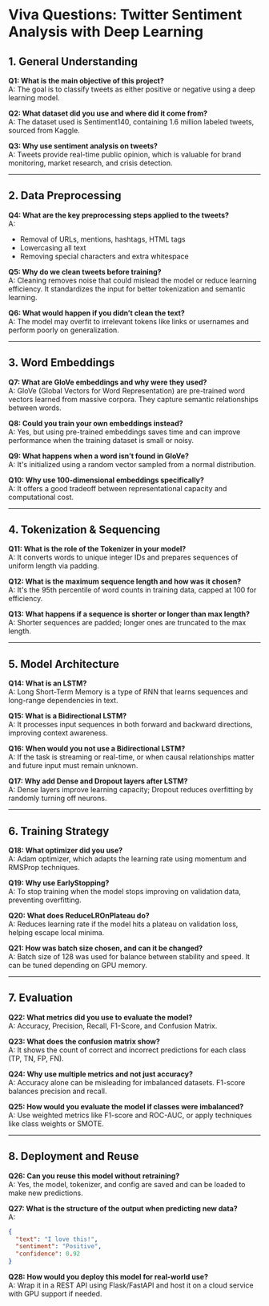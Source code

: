 
# Viva Questions: Twitter Sentiment Analysis with Deep Learning

## 1. General Understanding

**Q1: What is the main objective of this project?**  
A: The goal is to classify tweets as either positive or negative using a deep learning model.

**Q2: What dataset did you use and where did it come from?**  
A: The dataset used is Sentiment140, containing 1.6 million labeled tweets, sourced from Kaggle.

**Q3: Why use sentiment analysis on tweets?**  
A: Tweets provide real-time public opinion, which is valuable for brand monitoring, market research, and crisis detection.

---

## 2. Data Preprocessing

**Q4: What are the key preprocessing steps applied to the tweets?**  
A:
- Removal of URLs, mentions, hashtags, HTML tags  
- Lowercasing all text  
- Removing special characters and extra whitespace

**Q5: Why do we clean tweets before training?**  
A: Cleaning removes noise that could mislead the model or reduce learning efficiency. It standardizes the input for better tokenization and semantic learning.

**Q6: What would happen if you didn’t clean the text?**  
A: The model may overfit to irrelevant tokens like links or usernames and perform poorly on generalization.

---

## 3. Word Embeddings

**Q7: What are GloVe embeddings and why were they used?**  
A: GloVe (Global Vectors for Word Representation) are pre-trained word vectors learned from massive corpora. They capture semantic relationships between words.

**Q8: Could you train your own embeddings instead?**  
A: Yes, but using pre-trained embeddings saves time and can improve performance when the training dataset is small or noisy.

**Q9: What happens when a word isn’t found in GloVe?**  
A: It's initialized using a random vector sampled from a normal distribution.

**Q10: Why use 100-dimensional embeddings specifically?**  
A: It offers a good tradeoff between representational capacity and computational cost.

---

## 4. Tokenization & Sequencing

**Q11: What is the role of the Tokenizer in your model?**  
A: It converts words to unique integer IDs and prepares sequences of uniform length via padding.

**Q12: What is the maximum sequence length and how was it chosen?**  
A: It's the 95th percentile of word counts in training data, capped at 100 for efficiency.

**Q13: What happens if a sequence is shorter or longer than max length?**  
A: Shorter sequences are padded; longer ones are truncated to the max length.

---

## 5. Model Architecture

**Q14: What is an LSTM?**  
A: Long Short-Term Memory is a type of RNN that learns sequences and long-range dependencies in text.

**Q15: What is a Bidirectional LSTM?**  
A: It processes input sequences in both forward and backward directions, improving context awareness.

**Q16: When would you not use a Bidirectional LSTM?**  
A: If the task is streaming or real-time, or when causal relationships matter and future input must remain unknown.

**Q17: Why add Dense and Dropout layers after LSTM?**  
A: Dense layers improve learning capacity; Dropout reduces overfitting by randomly turning off neurons.

---

## 6. Training Strategy

**Q18: What optimizer did you use?**  
A: Adam optimizer, which adapts the learning rate using momentum and RMSProp techniques.

**Q19: Why use EarlyStopping?**  
A: To stop training when the model stops improving on validation data, preventing overfitting.

**Q20: What does ReduceLROnPlateau do?**  
A: Reduces learning rate if the model hits a plateau on validation loss, helping escape local minima.

**Q21: How was batch size chosen, and can it be changed?**  
A: Batch size of 128 was used for balance between stability and speed. It can be tuned depending on GPU memory.

---

## 7. Evaluation

**Q22: What metrics did you use to evaluate the model?**  
A: Accuracy, Precision, Recall, F1-Score, and Confusion Matrix.

**Q23: What does the confusion matrix show?**  
A: It shows the count of correct and incorrect predictions for each class (TP, TN, FP, FN).

**Q24: Why use multiple metrics and not just accuracy?**  
A: Accuracy alone can be misleading for imbalanced datasets. F1-score balances precision and recall.

**Q25: How would you evaluate the model if classes were imbalanced?**  
A: Use weighted metrics like F1-score and ROC-AUC, or apply techniques like class weights or SMOTE.

---

## 8. Deployment and Reuse

**Q26: Can you reuse this model without retraining?**  
A: Yes, the model, tokenizer, and config are saved and can be loaded to make new predictions.

**Q27: What is the structure of the output when predicting new data?**  
A:
```json
{
  "text": "I love this!",
  "sentiment": "Positive",
  "confidence": 0.92
}
```

**Q28: How would you deploy this model for real-world use?**  
A: Wrap it in a REST API using Flask/FastAPI and host it on a cloud service with GPU support if needed.

